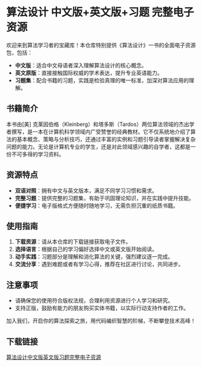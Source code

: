 # 算法设计 中文版+英文版+习题 完整电子资源

欢迎来到算法学习者的宝藏库！本仓库特别提供《算法设计》一书的全面电子资源包，包括：

- **中文版**：适合中文母语者深入理解算法设计的核心概念。
- **英文原版**：直接接触国际权威的学术表达，提升专业英语能力。
- **习题集**：配合书籍的习题，实践是检验真理的唯一标准，加深对算法应用的理解。

## 书籍简介

本书由[美] 克莱因伯格（Kleinberg）和塔多斯（Tardos）两位算法领域的杰出学者撰写，是一本在计算机科学领域内广受赞誉的经典教材。它不仅系统地介绍了算法的基本概念、策略与分析技巧，还通过丰富的实例和习题引导读者掌握解决复杂问题的能力。无论是计算机专业的学生，还是对此领域感兴趣的自学者，这都是一份不可多得的学习资料。

## 资源特点

- **双语对照**：拥有中文与英文版本，满足不同学习习惯和需求。
- **完整习题**：提供完整的习题集，有助于巩固理论知识，并在实践中提升技能。
- **便捷学习**：电子版格式方便随时随地学习，无需负担沉重的纸质书籍。

## 使用指南

1. **下载资源**：请从本仓库的下载链接获取电子文件。
2. **选择语言**：根据自己的学习偏好选择中文或英文版开始阅读。
3. **动手实践**：习题部分是理解和消化算法的关键，强烈建议逐一完成。
4. **交流分享**：遇到难题或者有学习心得，推荐在社区进行讨论，共同进步。

## 注意事项

- 请确保您的使用符合版权法规，合理利用资源进行个人学习和研究。
- 支持正版，鼓励有能力的朋友购买实体书籍，以实际行动支持作者的工作。

加入我们，开启你的算法探索之旅，用代码编织智慧的阶梯，不断攀登技术高峰！

## 下载链接

[算法设计中文版英文版习题完整电子资源](https://pan.quark.cn/s/a6fba15e1c6a)